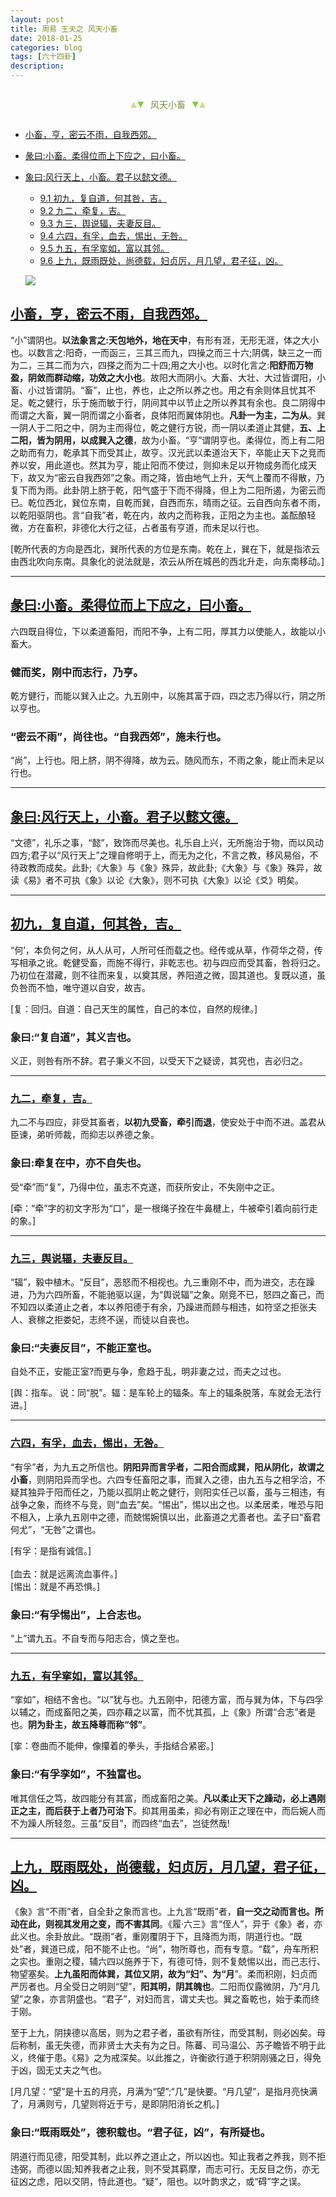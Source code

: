 ```yaml
---
layout: post
title: 周易 王夫之 风天小畜
date: 2018-01-25
categories: blog
tags: [六十四卦]
description: 
---
```


<span id = "jump"></span>


<section style="margin: 0px auto; text-align: center;">
    <section class="xhr" style="width: 0px; height: 0px; border-left: 5px solid transparent; border-right: 5px solid transparent; border-bottom: 10px solid rgb(135, 201, 67); display: inline-block; opacity: 0.5; border-top-color: rgb(135, 201, 67);"></section>
    <section class="xhr" style="width: 0px; height: 0px; border-left: 5px solid transparent; border-right: 5px solid transparent; border-top: 10px solid rgb(135, 201, 67); display: inline-block; margin-left: -3px; border-bottom-color: rgb(135, 201, 67);"></section>
    <section style="
margin-left: 0.5em;
display: inline-block;">
        <p>
            <span style="color: rgb(118, 146, 60);">风天小畜</span>
        </p>
    </section>
    <section class="xhr" style="margin-left: 0.5em; width: 0px; height: 0px; border-left: 5px solid transparent; border-right: 5px solid transparent; border-top: 10px solid rgb(135, 201, 67); display: inline-block; border-bottom-color: rgb(135, 201, 67);"></section>
    <section class="xhr" style="width: 0px; height: 0px; border-left: 5px solid transparent; border-right: 5px solid transparent; border-bottom: 10px solid rgb(135, 201, 67); display: inline-block; opacity: 0.5; margin-left: -3px; border-top-color: rgb(135, 201, 67);"></section>
</section>

- [小畜，亨，密云不雨，自我西郊。](#jump密云不雨)
- [彖曰:小畜。柔得位而上下应之，曰小畜。](#jump柔得位而上下应之)
- [象曰:风行天上，小畜。君子以懿文德。](#jump风行天上)
  - [9.1 初九，复自道，何其咎，吉。](#jump复自道)
  - [9.2 九二，牵复，吉。](#jump牵复)
  - [9.3 九三，舆说辐，夫妻反目。](#jump典说辐)
  - [9.4 六四，有孚，血去，惕出，无咎。](#jump血去)
  - [9.5 九五，有孚挛如，富以其邻。](#jump有孚挛如)
  - [9.6 上九，既雨既处，尚德载，妇贞厉，月几望，君子征，凶。](#jump既雨既处)
  
  ![](http://www.guoyi360.com/uploads/allimg/130321/1-1303211641524W.jpg)
  
  

<span id = "jump密云不雨"></span>
## [小畜，亨，密云不雨，自我西郊。](#jump)
“小”谓阴也。**以法象言之:天包地外，地在天中**，有形有涯，无形无涯，体之大小也。以数言之:阳奇，一而函三，三其三而九，四操之而三十六;阴偶，缺三之一而为二，三其二而为六，四搽之而为二十四;用之大小也。以时化言之:**阳舒而万物盈，阴敛而群动缩，功效之大小也**。故阳大而阴小。大畜、大壮、大过皆谓阳，小畜、小过皆谓阴。“畜”，止也，养也，止之所以养之也。用之有余则体且忧其不足。乾之健行，乐于施而敏于行，阴间其中以节止之所以养其有余也。良二阴得中而谓之大畜，翼一阴而谓之小畜者，良体阳而翼体阴也。**凡卦一为主，二为从**。巽一阴人于二阳之中，阴为主而得位，乾之健行方锐，而一阴以柔道止其健，**五、上二阳，皆为阴用，以成巽入之德**，故为小畜。“亨”谓阴亨也。柔得位，而上有二阳之助而有力，乾承其下而受其止，故亨。汉光武以柔道治天下，卒能止天下之竞而养以安，用此道也。然其为亨，能止阳而不使过，则抑未足以开物成务而化成天下，故又为“密云自我西郊”之象。雨之降，皆由地气上升，天气上覆而不得散，乃复下而为雨。此卦阴上脐于乾，阳气盛于下而不得降，但上为二阳所遏，为密云而已。乾位西北，巽位东南，自乾而巽，自西而东，晴雨之征。云自西向东者不雨，以乾阳驱阴也。言“自我”者，乾在内，故内之而称我，正阳之为主也。盖酝酿轻微，方在畜积，非德化大行之征，占者虽有亨道，而未足以行也。


[乾所代表的方向是西北，巽所代表的方位是东南。乾在上，巽在下，就是指浓云由西北吹向东南。具象化的说法就是，浓云从所在城邑的西北升走，向东南移动。]

----

<span id = "jump柔得位而上下应之"></span>
## [彖曰:小畜。柔得位而上下应之，曰小畜。](#jump)
六四既自得位，下以柔道畜阳，而阳不争，上有二阳，厚其力以使能人，故能以小畜大。

### 健而奖，刚中而志行，乃亨。
乾方健行，而能以巽入止之。九五刚中，以施其富于四，四之志乃得以行，阴之所以亨也。

### “密云不雨”，尚往也。“自我西郊”，施未行也。
 “尚”，上行也。阳上脐，阴不得降，故为云。随风而东，不雨之象，能止而未足以行也。

----

<span id = "jump风行天上"></span>
## [象曰:风行天上，小畜。君子以懿文德。](#jump)
“文德”，礼乐之事，“懿”，致饰而尽美也。礼乐自上兴，无所施治于物，而以风动四方;君子以“风行天上”之理自修明于上，而无为之化，不言之教，移风易俗，不待政教而成矣。此卦;《大象》与《象》殊异，故此卦;《大象》与《象》殊异，故读《易》者不可执《象》以论《大象》，则不可执《大象》以论《爻》明矣。

  
----

<span id = "jump复自道"></span>
## [初九，复自道，何其咎，吉。](#jump)
“何’，本负何之何，从人从可，人所可任而载之也。经传或从草，作荷华之荷，传写相承之讹。乾健受畜，而施不得行，非乾志也。初与四应而受其畜，咎将归之。乃初位在潜藏，则不往而来复，以奠其居，养阳道之微，固其道也。复既以道，虽负咎而不恤，唯守道以自安，故吉。
 
[复：回归。自道：自己天生的属性，自己的本位，自然的规律。] 
 
### 象曰:“复自道”，其义吉也。
义正，则咎有所不辞。君子秉义不回，以受天下之疑谤，其究也，吉必归之。

----

<span id = "jump牵复"></span>
### [九二，牵复，吉。](#jump)
九二不与四应，非受其畜者，**以初九受畜，牵引而退**，使安处于中而不进。盖君从臣谏，弟听师裁，而抑志以养德之象。

### 象曰:牵复在中，亦不自失也。
受“牵”而“复”，乃得中位，虽志不克遂，而获所安止，不失刚中之正。


[牵：“牵”字的初文字形为“口”，是一根绳子拴在牛鼻楗上，牛被牵引着向前行走的象。]

----

<span id = "jump典说辐"></span>
### [九三，舆说辐，夫妻反目。](#jump)    
“辐”，毅中植木。“反目”，恶怒而不相视也。九三重刚不中，而为进交，志在躁进，乃为六四所畜，不能驰驱以逞，为“舆说辐”之象。刚竞不已，怒四之畜己，而不知四以柔道止之者，本以养阳德于有余，乃躁进而顾与相违，如符坚之拒张夫人、衰稼之拒娄妃，志终不逞，而徒以自丧也。

### 象曰:“夫妻反目”，不能正室也。
自处不正，安能正室?而更与争，愈趋于乱，明非妻之过，而夫之过也。


[舆：指车。 说：同“脱”。辐：是车轮上的辐条。车上的辐条脱落，车就会无法行进。]

----

<span id = "jump血去"></span>
### [六四，有孚，血去，惕出，无咎。](#jump) 
“有孚”者，为九五之所信也。**阴阳异而言孚者，二阳合而成巽，阳从阴化，故谓之小畜**，则阴阳异而孚也。六四专任畜阳之事，而巽入之德，由九五与之相孚洽，不疑其独异于阳而任之，乃能以孤阴止乾之健行，则阳实任己以畜，虽与三相违，有战争之象，而终不与竞，则“血去”矣。“惕出”，惕以出之也。以柔居柔，唯恐与阳不相入，上承九五刚中之德，而兢惕婉慎以出，此畜道之尤善者也。孟子曰“畜君何尤”，“无咎”之谓也。    

 
[有孚：是指有诚信。]<br>  
[血去：就是远离流血事件。]<br> 
[惕出：就是不再恐惧。] 


### 象曰:“有孚惕出”，上合志也。

 “上”谓九五。不自专而与阳志合，慎之至也。


----

<span id = "jump有孚挛如"></span>
### [九五，有孚挛如，富以其邻。](#jump)     
“挛如”，相结不舍也。“以”犹与也。九五刚中，阳德方富，而与巽为体，下与四孚以辅之，而成畜阳之美，四亦藉之以富，而不忧其孤，上《象》所谓“合志”者是也。**阴为卦主，故五降尊而称“邻”**。


[挛：卷曲而不能伸，像攥着的拳头，手指结合紧密。]


### 象曰:“有孚孪如”，不独富也。
唯其信任之笃，故四能分有其富，而成畜阳之美。**凡以柔止天下之躁动，必上遇刚正之主，而后获于上者乃可治下**。抑其用虽柔，抑必有刚正之理在中，而后婉人而不为躁人所轻忽。三虽“反目”，而四终“血去”，岂徒然哉!

----

<span id = "jump既雨既处"></span>
## [上九，既雨既处，尚德载，妇贞厉，月几望，君子征，凶。](#jump)
《象》言“不雨”者，自全卦之象而言也。上九言“既雨”者，**自一交之动而言也。所动在此，则视其发用之变，而不害其同**。《履·六三》言“侄人”，异于《象》者，亦此义也。余卦放此。“既雨”者，重刚覆阴于下，且降而为雨，阴道行也。“既处”者，巽道已成，阳不能不止也。“尚”，物所尊也，而有专意。“载”，舟车所积之实也。重刚之稷，辅六四以施养于下，有德可恃，则不复兢惕以出，而己志行、物望塞矣。**上九虽阳而体巽，其位又阴，故为“妇”、为“月**”。柔而积刚，妇贞而严厉者也。月全受日之明则“望”，**阳其明，阴其魄也**。二阳而仅露微阴，乃“月几望”之象，亦言阴盛也。“君子”，对妇而言，谓丈夫也。巽之畜乾也，始于柔而终于刚。


至于上九，阴挟德以高居，则为之君子者，虽欲有所往，而受其制，则必凶矣。母后称制，虽无失德，而非贤士大夫有为之日。陈蕃、司马温公、苏子瞻皆不明于此义，终催于患。《易》之为戒深矣。以此推之，许衡欲行道于积阴刚骚之日，得免于凶，固无丈夫之气也。


[月几望：“望”是十五的月亮，月满为“望”;“几”是快要。“月几望”，是指月亮快满了，月满则亏，几望则将近于亏，是即阴阳消长之机。]


### 象曰:“既雨既处”，德积载也。“君子征，凶”，有所疑也。
阴道行而见德，阳受其制，此以养之道止之，所以凶也。知止我者之养我，则不拒违弼，而德以固;知养我者之止我，则不受其羁摩，而志可行。无反目之伤，亦无征凶之虑，阳以交阴，恃此道也。“疑”，阻也。以叶韵求之，或“碍”字之误。



  
  
  
  
  
  
  
  
  
  
  
  
